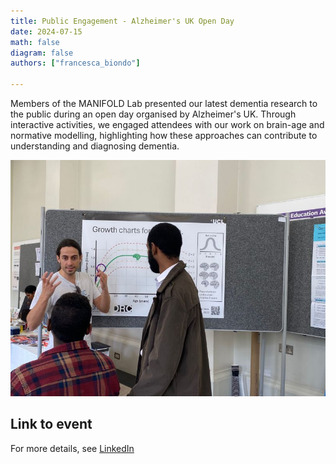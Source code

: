 ```yaml
---
title: Public Engagement - Alzheimer's UK Open Day 
date: 2024-07-15
math: false
diagram: false
authors: ["francesca_biondo"]
    
---
```


Members of the MANIFOLD Lab presented our latest dementia research to the public during an open day organised by Alzheimer's UK. Through interactive activities, we engaged attendees with our work on brain-age and normative modelling, highlighting how these approaches can contribute to understanding and diagnosing dementia.

![Image alt](AlzUK2.jpg)


## Link to event 
For more details, see [LinkedIn]((https://www.linkedin.com/posts/ucl-centre-medical-image-computing-cmic_well-done-to-the-team-in-cmic-that-showcased-ugcPost-7227597159196430336-eqol?utm_source=share&utm_medium=member_desktop)) 
